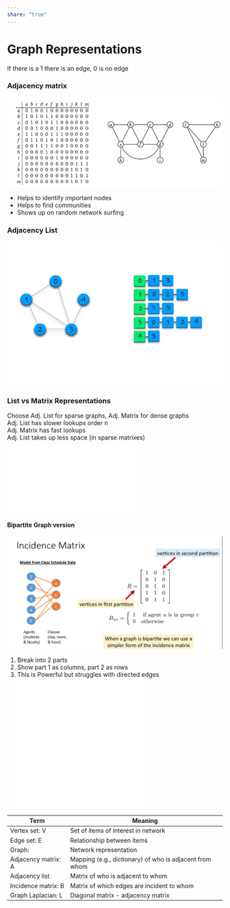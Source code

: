 ```yaml
---  
share: "true"  
---  
```

  
# Graph Representations  
  
If there is a 1 there is an edge, 0 is no edge  
  
### Adjacency matrix  
![Pasted image 20240111140726.png](./assets/Pasted%20image%2020240111140726.png)  
- Helps to identify important nodes  
- Helps to find communities  
- Shows up on random network surfing  
  
### Adjacency List  
![Pasted image 20240111141233.png](./assets/Pasted%20image%2020240111141233.png)  
  
  
### List vs Matrix Representations  
Choose Adj. List for sparse graphs, Adj. Matrix for dense graphs  
Adj. List has slower lookups order n  
Adj. Matrix has fast lookups  
Adj. List takes up less space (in sparse matrixes)  
  
  
![Incidence Matrix](./Incidence%20Matrix.md)  
  
#### Bipartite Graph version  
![Pasted image 20240111142416.png](./assets/Pasted%20image%2020240111142416.png)  
  
1. Break into 2 parts  
2. Show part 1 as columns, part 2 as rows  
3. This is Powerful but struggles with directed edges  
![Graph Laplacian Matrix](./Graph%20Laplacian%20Matrix.md)  
![Oriented Incidence Matrix](./Oriented%20Incidence%20Matrix.md)  
  
  
| Term | Meaning |  
| ---- | ---- |  
| Vertex set: V | Set of items of interest in network |  
| Edge set: E | Relationship between items |  
| Graph: | Network representation |  
| Adjacency matrix: A | Mapping (e.g., dictionary) of who is adjacent from whom |  
| Adjacency list | Matrix of who is adjacent to whom |  
| Incidence matrix: B | Matrix of which edges are incident to whom |  
| Graph Laplacian: L | Diagonal matrix - adjacency matrix |  
  
